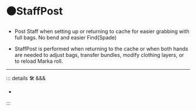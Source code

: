 # 🟠<move>StaffPost</move>

- Post Staff when setting up or returning to cache for easier grabbing with full bags. No bend and easier Find(Spade)

- StaffPost is performed when returning to the cache or when both hands are needed to adjust bags, transfer bundles, modify clothing layers, or to reload Marka roll.

---

<!-- =================================================== -->
<!-- =================================================== -->
<!-- =================================================== -->
<!-- =================================================== -->
<!-- =================================================== -->
::: details 🛠 <dev>&&&</dev>

-

:::
